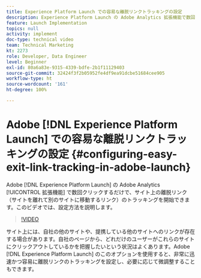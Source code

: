 ```yaml
---
title: Experience Platform Launch での容易な離脱リンクトラッキングの設定
description: Experience Platform Launch の Adobe Analytics 拡張機能で数回クリックするだけで、サイト上の離脱リンク（サイトを離れて別のサイトに移動するリンク）のトラッキングを開始できます。このビデオでは、設定方法を説明します。
feature: Launch Implementation
topics: null
activity: implement
doc-type: technical video
team: Technical Marketing
kt: 2273
role: Developer, Data Engineer
level: Beginner
exl-id: 80a6a83e-9315-4339-bdfe-2b1f11129403
source-git-commit: 32424f3f2b05952fe4df9ea91dcbe51684cee905
workflow-type: ht
source-wordcount: '161'
ht-degree: 100%

---
```


# Adobe [!DNL Experience Platform Launch] での容易な離脱リンクトラッキングの設定 {#configuring-easy-exit-link-tracking-in-adobe-launch}

Adobe [!DNL Experience Platform Launch] の Adobe Analytics [!UICONTROL 拡張機能] で数回クリックするだけで、サイト上の離脱リンク（サイトを離れて別のサイトに移動するリンク）のトラッキングを開始できます。このビデオでは、設定方法を説明します。

>[!VIDEO](https://video.tv.adobe.com/v/25763/?quality=12)

サイト上には、自社の他のサイトや、提携している他のサイトへのリンクが存在する場合があります。自社のページから、どれだけのユーザーがこれらのサイトにクリックアウトしているかを把握したいという状況はよくあります。Adobe [!DNL Experience Platform Launch] のこのオプションを使用すると、非常に迅速かつ容易に離脱リンクのトラッキングを設定し、必要に応じて微調整することもできます。
